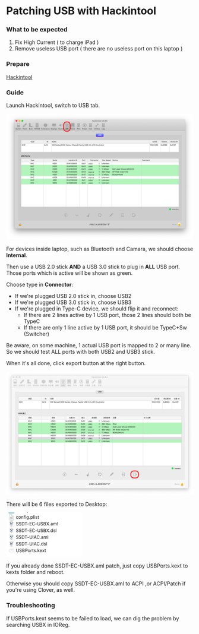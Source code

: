 # Patching USB with Hackintool

### What to be expected

1. Fix High Current ( to charge iPad )
2. Remove useless USB port ( there are no useless port on this laptop )



### Prepare

[Hackintool](https://github.com/headkaze/Hackintool/releases)



### Guide

Launch Hackintool, switch to USB tab.

![2](img/2.png)

For devices inside laptop, such as Bluetooth and Camara, we should choose **Internal**. 

Then use a USB 2.0 stick **AND** a USB 3.0 stick to plug in **ALL** USB port. Those ports which is active will be shown as green. 

Choose type in **Connector**:

- If we're plugged USB 2.0 stick in, choose USB2
- If we're plugged USB 3.0 stick in, choose USB3
- If we're plugged in Type-C device, we should flip it and reconnect:
  - If there are 2 lines active by 1 USB port, those 2 lines should both be TypeC
  - If there are only 1 line active by 1 USB port, it should be TypeC+Sw (Switcher)

Be aware, on some machine, 1 actual USB port is mapped to 2 or many line. So we should test ALL ports with both USB2 and USB3 stick. 

When it's all done, click export button at the right button.

![3](img/3.png)

There will be 6 files exported to Desktop:

![4](img/4.png)

If you already done SSDT-EC-USBX.aml patch, just copy USBPorts.kext to kexts folder and reboot.

Otherwise you should copy SSDT-EC-USBX.aml to ACPI ,or ACPI/Patch if you're using Clover, as well.



### Troubleshooting

If USBPorts.kext seems to be failed to load, we can dig the problem by searching USBX in IOReg. 